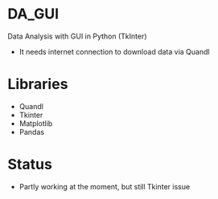 # DA_GUI
Data Analysis with GUI in Python (TkInter)
- It needs internet connection to download data via Quandl

# Libraries
- Quandl
- Tkinter
- Matplotlib
- Pandas

# Status
- Partly working at the moment, but still Tkinter issue
